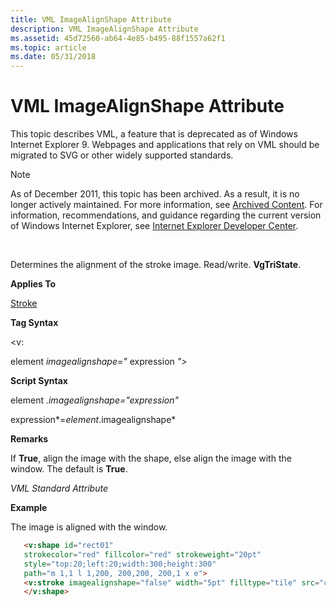 ```yaml
---
title: VML ImageAlignShape Attribute
description: VML ImageAlignShape Attribute
ms.assetid: 45d72560-ab64-4e85-b495-88f1557a62f1
ms.topic: article
ms.date: 05/31/2018
---
```


# VML ImageAlignShape Attribute

This topic describes VML, a feature that is deprecated as of Windows Internet Explorer 9. Webpages and applications that rely on VML should be migrated to SVG or other widely supported standards.

> [!Note]  
> As of December 2011, this topic has been archived. As a result, it is no longer actively maintained. For more information, see [Archived Content](https://docs.microsoft.com/previous-versions/windows/internet-explorer/ie-developer/). For information, recommendations, and guidance regarding the current version of Windows Internet Explorer, see [Internet Explorer Developer Center](https://msdn.microsoft.com/ie/).

 

Determines the alignment of the stroke image. Read/write. **VgTriState**.

**Applies To**

[Stroke](msdn-online-vml-stroke-element.md)

**Tag Syntax**

<v:

element *imagealignshape="* expression *">*

**Script Syntax**

element *.imagealignshape="*expression*"*

expression*=*element*.imagealignshape*

**Remarks**

If **True**, align the image with the shape, else align the image with the window. The default is **True**.

*VML Standard Attribute*

**Example**

The image is aligned with the window.


```HTML
   <v:shape id="rect01"
   strokecolor="red" fillcolor="red" strokeweight="20pt"
   style="top:20;left:20;width:300;height:300"
   path="m 1,1 l 1,200, 200,200, 200,1 x e">
   <v:stroke imagealignshape="false" width="5pt" filltype="tile" src="cylinder.gif"/>
   </v:shape>
```



 

 





